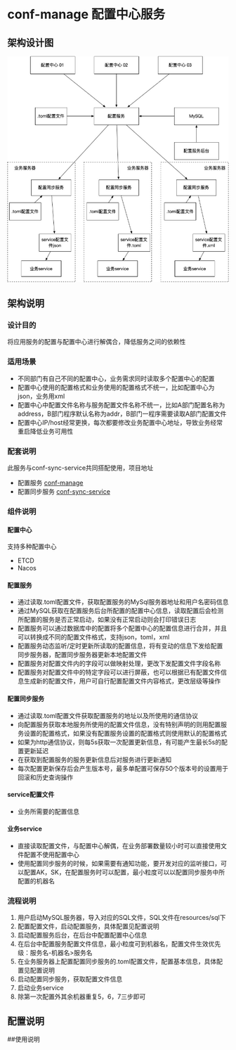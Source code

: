 conf-manage 配置中心服务
===
## 架构设计图
![avatar](resources/imgs/配置同步中心设计图.jpg)

## 架构说明
### 设计目的
将应用服务的配置与配置中心进行解偶合，降低服务之间的依赖性

### 适用场景
+ 不同部门有自己不同的配置中心，业务需求同时读取多个配置中心的配置
+ 配置中心使用的配置格式和业务使用的配置格式不统一，比如配置中心为json，业务用xml
+ 配置中心中配置文件名称与服务配置文件名称不统一，比如A部门配置名称为address，B部门程序默认名称为addr，B部门一程序需要读取A部门配置文件
+ 配置中心IP/host经常更换，每次都要修改业务配置中心地址，导致业务经常重启降低业务可用性

### 配套说明
此服务与conf-sync-service共同搭配使用，项目地址
+ 配置服务 [conf-manage](https://github.com/caoshuyu/conf-manage)
+ 配置同步服务 [conf-sync-service](https://github.com/caoshuyu/conf-sync-service)

### 组件说明
#### 配置中心
支持多种配置中心
+ ETCD
+ Nacos
#### 配置服务
+ 通过读取.toml配置文件，获取配置服务的MySql服务器地址和用户名密码信息
+ 通过MySQL获取在配置服务后台所配置的配置中心信息，读取配置后会检测所配置的服务是否正常启动，如果没有正常启动则会打印错误日志
+ 配置服务可以通过数据库中的配置将多个配置中心的配置信息进行合并，并且可以转换成不同的配置文件格式，支持json，toml，xml
+ 配置服务动态监听/定时更新所读取的配置信息，将有变动的信息下发给配置同步服务器，配置同步服务器更新本地配置文件
+ 配置服务对配置文件内的字段可以做映射处理，更改下发配置文件字段名称
+ 配置服务对配置文件中的特定字段可以进行屏蔽，也可以根据已有配置文件信息生成新的配置文件，用户可自行配置配置文件内容格式，更改层级等操作
#### 配置同步服务
+ 通过读取.toml配置文件获取配置服务的地址以及所使用的通信协议
+ 向配置服务获取本地服务所使用的配置文件信息，没有特别声明的则用配置服务设置的配置格式，如果没有配置服务设置的配置格式则使用默认的配置格式
+ 如果为http通信协议，则每5s获取一次配置更新信息，有可能产生最长5s的配置更新延迟
+ 在获取到配置服务的服务更新信息后对服务进行更新通知
+ 每次配置更新保存后会产生版本号，最多单配置可保存50个版本号的设置用于回滚和历史查询操作
#### service配置文件
+ 业务所需要的配置信息
#### 业务service
+ 直接读取配置文件，与配置中心解偶，在业务部署数量较小时可以直接使用文件配置不使用配置中心
+ 使用配置同步服务的时候，如果需要有通知功能，要开发对应的监听接口，可以配置AK，SK，在配置服务时可以配置，最小粒度可以以配置同步服务中所配置的机器名
### 流程说明
1. 用户启动MySQL服务器，导入对应的SQL文件，SQL文件在resources/sql下
2. 配置配置文件，启动配置服务，具体配置见配置说明
3. 启动配置服务后台，在后台中配置配置中心信息
4. 在后台中配置服务配置文件信息，最小粒度可到机器名，配置文件生效优先级：服务名-机器名>服务名
5. 在业务服务器上配置配置同步服务的.toml配置文件，配置基本信息，具体配置见配置说明
6. 启动配置同步服务，获取配置文件信息
7. 启动业务service
8. 除第一次配置外其余机器重复5，6，7三步即可
## 配置说明


##使用说明




